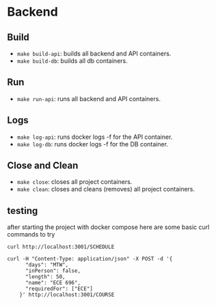# Backend

## Build
- `make build-api`: builds all backend and API containers.
- `make build-db`: builds all db containers.

## Run
- `make run-api`: runs all backend and API containers.

## Logs
- `make log-api`: runs docker logs <container> -f for the API container.
- `make log-db`: runs docker logs <container> -f for the DB container.

## Close and Clean
- `make close`: closes all project containers.
- `make clean`: closes and cleans (removes) all project containers.

## testing

after starting the project with docker compose here are some basic
curl commands to try

```
curl http://localhost:3001/SCHEDULE
```


```
curl -H "Content-Type: application/json" -X POST -d '{
      "days": "MTW",
      "inPerson": false,
      "length": 50,
      "name": "ECE 696",
      "requiredFor": ["ECE"]
    }' http://localhost:3001/COURSE
```

